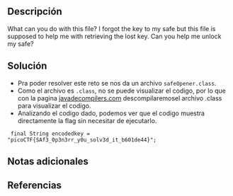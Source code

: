 
## Descripción
What can you do with this file? I forgot the key to my safe but this file is supposed to help me with retrieving the lost key. Can you help me unlock my safe?

## Solución
- Pra poder resolver este reto se nos da un archivo  `safeOpener.class`.
- Como el archivo es `.class`, no se puede visualizar el codigo, por lo que con la pagina [javadecompilers.com](http://www.javadecompilers.com/) descompilaremosel archivo .class para visualizar el codigo.
- Analizando el codigo dado, podemos ver que el codigo muestra directamente la flag sin necesitar de ejecutarlo.
```java()
 final String encodedkey = "picoCTF{SAf3_0p3n3rr_y0u_solv3d_it_b601de44}";
```

## Notas adicionales

## Referencias 